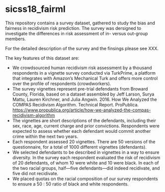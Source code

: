 # sicss18_fairml

This repository contains a survey dataset, gathered to study the bias and fairness in recidivism risk prediction. The survey was dersigned to investigate the differences in risk assessment of in- versus out-group members.

For the detailed description of the survey and the finsings please see XXX.

The key features of this dataset are:

* We crowdsourced human recidivism risk assessment by a thousand respondents in a vignette survey conducted via TurkPrime, a platform that integrates with Amazon’s Mechanical Turk and offers more control over the profile of respondents (crowdworkers).
* The survey vignettes represent pre-trial defendants from Broward County, Florida, based on a dataset assembled by Jeff Larson, Surya Mattu, Lauren Kirchner, and Julia Angwin. 2016. How We Analyzed the COMPAS Recidivism Algorithm. Technical Report. ProPublica.
https://www.propublica.org/article/how-we-analyzed-the-compas-recidivism-algorithm
* The vignettes are short descriptions of the defendants, including their sex, race, age, current charge and prior convictions. Respondents were expected to assess whether each defendant would commit another crime within the next two years.
* Each respondent assessed 20 vignettes. There are 50 versions of the questionnaire, for a total of 1000 different vignettes (defendants).
* We selected defendants to be described in vignettes in a way to ensure diversity. In the survey each respondent evaluated the risk of recidivism of 20 defendants, of whom 10 were white and 10 were black. In each of the two racial groups, half—five defendants—did indeed recidivate, and five did not recidivate.
* We placed quotas on the racial composition of our survey respondents to ensure a 50 : 50 ratio of black and white respondents.


[//]: # (script . )

[//]: # (detailed description of the dataset )

[//]: # (For more detailes please see our paper:)
[//]: # (The Role of In-Group Bias and Balanced Data: A Comparison of Human and Machine Recidivism Risk Predictions)
[//]: # (Arpita Biswas, Marta Kolczynska, Saana Rantanen, Polina Rozenshtein)

[//]: # (If you use this data in your research please cite our corresponding paper.)

[//]: # (bibtex entry:)
